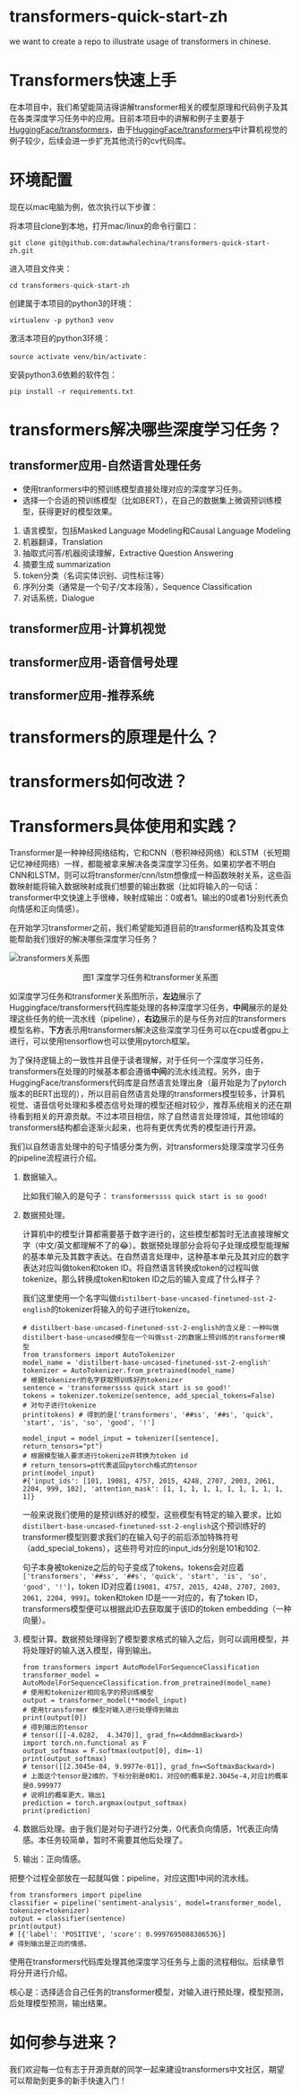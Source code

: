 # transformers-quick-start-zh
we want to create a repo to illustrate usage of transformers in chinese.
# Transformers快速上手
在本项目中，我们希望能简洁得讲解transformer相关的模型原理和代码例子及其在各类深度学习任务中的应用。目前本项目中的讲解和例子主要基于[HuggingFace/transformers](https://github.com/huggingface/transformers)，由于[HuggingFace/transformers](https://github.com/huggingface/transformers)中计算机视觉的例子较少，后续会进一步扩充其他流行的cv代码库。

# 环境配置
现在以mac电脑为例，依次执行以下步骤：

将本项目clone到本地，打开mac/linux的命令行窗口：
```
git clone git@github.com:datawhalechina/transformers-quick-start-zh.git
```
进入项目文件夹：
```
cd transformers-quick-start-zh
```
创建属于本项目的python3的环境：
```
virtualenv -p python3 venv
```
激活本项目的python3环境：
```
source activate venv/bin/activate：
```
安装python3.6依赖的软件包：
```
pip install -r requirements.txt
```
# transformers解决哪些深度学习任务？

## transformer应用-自然语言处理任务
- 使用tranformers中的预训练模型直接处理对应的深度学习任务。
- 选择一个合适的预训练模型（比如BERT），在自己的数据集上微调预训练模型，获得更好的模型效果。
1. 语言模型，包括Masked Language Modeling和Causal Language Modeling
2. 机器翻译，Translation
3. 抽取式问答/机器阅读理解，Extractive Question Answering
4. 摘要生成 summarization
5. token分类（名词实体识别、词性标注等）
6. 序列分类（通常是一个句子/文本段落），Sequence Classification
7.  对话系统，Dialogue

## transformer应用-计算机视觉
## transformer应用-语音信号处理
## transformer应用-推荐系统

# transformers的原理是什么？
# transformers如何改进？
# Transformers具体使用和实践？


Transformer是一种神经网络结构，它和CNN（卷积神经网络）和LSTM（长短期记忆神经网络）一样，都能被拿来解决各类深度学习任务。如果初学者不明白CNN和LSTM，则可以将transformer/cnn/lstm想像成一种函数映射关系，这些函数映射能将输入数据映射成我们想要的输出数据（比如将输入的一句话：transformer中文快速上手很棒，映射成输出：0或者1。输出的0或者1分别代表负向情感和正向情感）。

在开始学习transformer之前，我们希望能知道目前的transformer结构及其变体能帮助我们很好的解决哪些深度学习任务？

![transformers关系图](./pictures/transformer_relations_cropped.jpg)
<center>图1 深度学习任务和transformer关系图</center>

如深度学习任务和transformer关系图所示，**左边**展示了Huggingface/transformers代码库能处理的各种深度学习任务，**中间**展示的是处理这些任务的统一流水线（pipeline），**右边**展示的是与任务对应的transformers模型名称，**下方**表示用transformers解决这些深度学习任务可以在cpu或者gpu上进行，可以使用tensorflow也可以使用pytorch框架。

为了保持逻辑上的一致性并且便于读者理解，对于任何一个深度学习任务，transformers在处理的时候基本都会遵循**中间**的流水线流程。另外，由于HuggingFace/transformers代码库是自然语言处理出身（最开始是为了pytorch版本的BERT出现的），所以目前自然语言处理的transformers模型较多，计算机视觉、语音信号处理和多模态信号处理的模型还相对较少，推荐系统相关的还在期待看到相关的开源贡献。不过本项目相信，除了自然语言处理领域，其他领域的transformers结构都会逐渐火起来，也将有更优秀优秀的模型进行开源。

我们以自然语言处理中的句子情感分类为例，对transformers处理深度学习任务的pipeline流程进行介绍。
1. 数据输入。
   
   比如我们输入的是句子：
`transformerssss quick start is so good!`

2. 数据预处理。
   
   计算机中的模型计算都需要基于数字进行的，这些模型都暂时无法直接理解文字（中文/英文都理解不了的😂）。数据预处理部分会将句子处理成模型能理解的基本单元及其数字表达。在自然语言处理中，这种基本单元及其对应的数字表达对应叫做token和token ID。将自然语言转换成token的过程叫做tokenize。那么转换成token和token ID之后的输入变成了什么样子？
   
   
   我们这里使用一个名字叫做`distilbert-base-uncased-finetuned-sst-2-english`的tokenizer将输入的句子进行tokenize。
   ```
   # distilbert-base-uncased-finetuned-sst-2-english的含义是：一种叫做distilbert-base-uncased模型在一个叫做sst-2的数据上预训练的transformer模型
   from transformers import AutoTokenizer
   model_name = 'distilbert-base-uncased-finetuned-sst-2-english'
   tokenizer = AutoTokenizer.from_pretrained(model_name) 
   # 根据tokenizer的名字获取预训练好的tokenizer
   sentence = 'transformerssss quick start is so good!'
   tokens = tokenizer.tokenize(sentence, add_special_tokens=False) 
   # 对句子进行tokenize
   print(tokens) # 得到的是['transformers', '##ss', '##s', 'quick', 'start', 'is', 'so', 'good', '!']

   model_input = model_input = tokenizer([sentence], return_tensors="pt")
   # 根据模型输入要求进行tokenize并转换为token id
   # return_tensors=pt代表返回pytorch格式的tensor
   print(model_input)
   #{'input_ids': [101, 19081, 4757, 2015, 4248, 2707, 2003, 2061, 2204, 999, 102], 'attention_mask': [1, 1, 1, 1, 1, 1, 1, 1, 1, 1, 1]}
   ```
   一般来说我们使用的是预训练好的模型，这些模型有特定的输入要求，比如`distilbert-base-uncased-finetuned-sst-2-english`这个预训练好的transformer模型则要求我们的在输入句子的前后添加特殊符号（add_special_tokens），这些符号对应的input_ids分别是101和102.

   句子本身被tokenize之后的句子变成了tokens。tokens会对应着`['transformers', '##ss', '##s', 'quick', 'start', 'is', 'so', 'good', '!']`，token ID对应着`[19081, 4757, 2015, 4248, 2707, 2003, 2061, 2204, 999]`。token和token ID是一一对应的，有了token ID，transformers模型便可以根据此ID去获取属于该ID的token embedding（一种向量）。

3. 模型计算。数据预处理得到了模型要求格式的输入之后，则可以调用模型，并将处理好的输入送入模型，得到输出。
    ```
    from transformers import AutoModelForSequenceClassification
    transformer_model = AutoModelForSequenceClassification.from_pretrained(model_name)
    # 使用和tokenizer相同名字的预训练模型
    output = transformer_model(**model_input)
    # 使用transformer 模型对输入进行处理得到输出
    print(output[0])
    # 得到输出的tensor
    # tensor([[-4.0282,  4.3470]], grad_fn=<AddmmBackward>)
    import torch.nn.functional as F
    output_softmax = F.softmax(output[0], dim=-1)
    print(output_softmax)
    # tensor([[2.3045e-04, 9.9977e-01]], grad_fn=<SoftmaxBackward>)
    # 上面这个tensor是2维的，下标分别是0和1，对应0的概率是2.3045e-4,对应1的概率是0.999977
    # 说明1的概率更大，输出1
    prediction = torch.argmax(output_softmax)
    print(prediction)
    ```
4. 数据后处理。由于我们是对句子进行2分类，0代表负向情感，1代表正向情感。本任务较简单，暂时不需要其他后处理了。
5. 输出：正向情感。

把整个过程全部放在一起就叫做：pipeline，对应这图1中间的流水线。
```
from transformers import pipeline
classifier = pipeline('sentiment-analysis', model=transformer_model, tokenizer=tokenizer)
output = classifier(sentence)
print(output)
# [{'label': 'POSITIVE', 'score': 0.9997695088386536}]
# 得到输出是正向的情感。
```

使用在transformers代码库处理其他深度学习任务与上面的流程相似。后续章节将分开进行介绍。

核心是：选择适合自己任务的transformer模型，对输入进行预处理，模型预测，后处理模型预测，输出结果。
# 如何参与进来？
我们欢迎每一位有志于开源贡献的同学一起来建设transformers中文社区，期望可以帮助到更多的新手快速入门！







